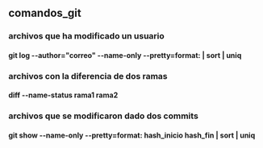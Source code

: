 ## comandos_git
### archivos que ha modificado un usuario
#### git log --author="correo" --name-only --pretty=format: | sort | uniq

### archivos con la diferencia de dos ramas
#### diff --name-status rama1 rama2

### archivos que se modificaron dado dos commits
#### git show --name-only --pretty=format: hash_inicio hash_fin | sort | uniq
